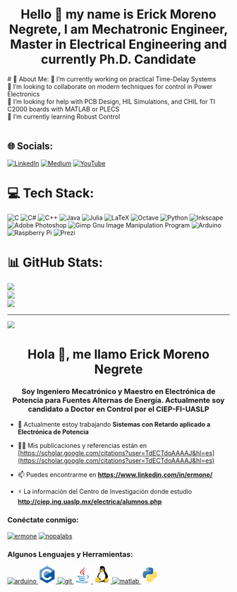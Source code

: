 <h1 align="center">Hello 👋 my name is Erick Moreno Negrete, I am Mechatronic Engineer, Master in Electrical Engineering and currently Ph.D. Candidate</h1>
# 💫 About Me:
🔭 I’m currently working on practical Time-Delay Systems<br>👯 I’m looking to collaborate on modern techniques for control in Power Electronics<br>🤝 I’m looking for help with PCB Design, HIL Simulations, and CHIL for TI C2000 boards with MATLAB or PLECS<br>🌱 I’m currently learning Robust Control<br><br>


## 🌐 Socials:
[![LinkedIn](https://img.shields.io/badge/LinkedIn-%230077B5.svg?logo=linkedin&logoColor=white)](https://linkedin.com/in/ermone) [![Medium](https://img.shields.io/badge/Medium-12100E?logo=medium&logoColor=white)](https://medium.com/@ermone) [![YouTube](https://img.shields.io/badge/YouTube-%23FF0000.svg?logo=YouTube&logoColor=white)](https://youtube.com/c/UC-8LgFIjr-RshRNyQR3OnbQ) 

# 💻 Tech Stack:
![C](https://img.shields.io/badge/c-%2300599C.svg?style=for-the-badge&logo=c&logoColor=white) ![C#](https://img.shields.io/badge/c%23-%23239120.svg?style=for-the-badge&logo=c-sharp&logoColor=white) ![C++](https://img.shields.io/badge/c++-%2300599C.svg?style=for-the-badge&logo=c%2B%2B&logoColor=white) ![Java](https://img.shields.io/badge/java-%23ED8B00.svg?style=for-the-badge&logo=java&logoColor=white) 	![Julia](https://img.shields.io/badge/-Julia-9558B2?style=for-the-badge&logo=julia&logoColor=white) ![LaTeX](https://img.shields.io/badge/latex-%23008080.svg?style=for-the-badge&logo=latex&logoColor=white) ![Octave](https://img.shields.io/badge/OCTAVE-darkblue?style=for-the-badge&logo=octave&logoColor=fcd683) ![Python](https://img.shields.io/badge/python-3670A0?style=for-the-badge&logo=python&logoColor=ffdd54) ![Inkscape](https://img.shields.io/badge/Inkscape-e0e0e0?style=for-the-badge&logo=inkscape&logoColor=080A13) ![Adobe Photoshop](https://img.shields.io/badge/adobephotoshop-%2331A8FF.svg?style=for-the-badge&logo=adobephotoshop&logoColor=white) ![Gimp Gnu Image Manipulation Program](https://img.shields.io/badge/Gimp-657D8B?style=for-the-badge&logo=gimp&logoColor=FFFFFF) ![Arduino](https://img.shields.io/badge/-Arduino-00979D?style=for-the-badge&logo=Arduino&logoColor=white) ![Raspberry Pi](https://img.shields.io/badge/-RaspberryPi-C51A4A?style=for-the-badge&logo=Raspberry-Pi) ![Prezi](https://img.shields.io/badge/Prezi-%23000000.svg?style=for-the-badge&logo=Prezi&logoColor=white)
# 📊 GitHub Stats:
![](https://github-readme-stats.vercel.app/api?username=erickmone&theme=dark&hide_border=true&include_all_commits=true&count_private=true)<br/>
![](https://github-readme-streak-stats.herokuapp.com/?user=erickmone&theme=dark&hide_border=true)<br/>
![](https://github-readme-stats.vercel.app/api/top-langs/?username=erickmone&theme=dark&hide_border=true&include_all_commits=true&count_private=true&layout=compact)

---
[![](https://visitcount.itsvg.in/api?id=erickmone&icon=0&color=0)](https://visitcount.itsvg.in)




<h1 align="center">Hola 👋, me llamo Erick Moreno Negrete</h1>
<h3 align="center">Soy Ingeniero Mecatrónico y Maestro en Electrónica de Potencia para Fuentes Alternas de Energía. Actualmente soy candidato a Doctor en Control por el CIEP-FI-UASLP</h3>

- 🔭 Actualmente estoy trabajando **Sistemas con Retardo aplicado a Electrónica de Potencia**

- 👨‍💻 Mis publicaciones y referencias están en [https://scholar.google.com/citations?user=TdECTdoAAAAJ&hl=es](https://scholar.google.com/citations?user=TdECTdoAAAAJ&hl=es)

- 📫 Puedes encontrarme en **https://www.linkedin.com/in/ermone/**

- ⚡ La información del Centro de Investigación donde estudio **http://ciep.ing.uaslp.mx/electrica/alumnos.php**

<h3 align="left">Conéctate conmigo:</h3>
<p align="left">
<a href="https://linkedin.com/in/ermone" target="blank"><img align="center" src="https://raw.githubusercontent.com/rahuldkjain/github-profile-readme-generator/master/src/images/icons/Social/linked-in-alt.svg" alt="ermone" height="30" width="40" /></a>
<a href="https://www.youtube.com/channel/UC-8LgFIjr-RshRNyQR3OnbQ" target="blank"><img align="center" src="https://raw.githubusercontent.com/rahuldkjain/github-profile-readme-generator/master/src/images/icons/Social/youtube.svg" alt="nopalabs" height="30" width="40" /></a>
</p>

<h3 align="left">Algunos Lenguajes y Herramientas:</h3>
<p align="left"> <a href="https://www.arduino.cc/" target="_blank" rel="noreferrer"> <img src="https://cdn.worldvectorlogo.com/logos/arduino-1.svg" alt="arduino" width="40" height="40"/> </a> <a href="https://www.cprogramming.com/" target="_blank" rel="noreferrer"> <img src="https://raw.githubusercontent.com/devicons/devicon/master/icons/c/c-original.svg" alt="c" width="40" height="40"/> </a> <a href="https://git-scm.com/" target="_blank" rel="noreferrer"> <img src="https://www.vectorlogo.zone/logos/git-scm/git-scm-icon.svg" alt="git" width="40" height="40"/> </a> <a href="https://www.java.com" target="_blank" rel="noreferrer"> <img src="https://raw.githubusercontent.com/devicons/devicon/master/icons/java/java-original.svg" alt="java" width="40" height="40"/> </a> <a href="https://www.linux.org/" target="_blank" rel="noreferrer"> <img src="https://raw.githubusercontent.com/devicons/devicon/master/icons/linux/linux-original.svg" alt="linux" width="40" height="40"/> </a> <a href="https://www.mathworks.com/" target="_blank" rel="noreferrer"> <img src="https://upload.wikimedia.org/wikipedia/commons/2/21/Matlab_Logo.png" alt="matlab" width="40" height="40"/> </a> <a href="https://www.python.org" target="_blank" rel="noreferrer"> <img src="https://raw.githubusercontent.com/devicons/devicon/master/icons/python/python-original.svg" alt="python" width="40" height="40"/> </a> </p>
